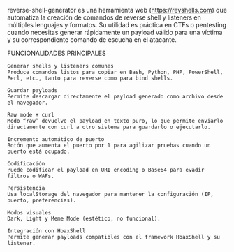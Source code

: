 reverse-shell-generator es una herramienta web (https://revshells.com) que automatiza la creación de comandos de reverse shell y listeners en múltiples lenguajes y formatos. Su utilidad es práctica en CTFs o pentesting cuando necesitas generar rápidamente un payload válido para una víctima y su correspondiente comando de escucha en el atacante.

FUNCIONALIDADES PRINCIPALES

    Generar shells y listeners comunes
    Produce comandos listos para copiar en Bash, Python, PHP, PowerShell, Perl, etc., tanto para reverse como para bind shells.

    Guardar payloads
    Permite descargar directamente el payload generado como archivo desde el navegador.

    Raw mode + curl
    Modo “raw” devuelve el payload en texto puro, lo que permite enviarlo directamente con curl a otro sistema para guardarlo o ejecutarlo.

    Incremento automático de puerto
    Botón que aumenta el puerto por 1 para agilizar pruebas cuando un puerto está ocupado.

    Codificación
    Puede codificar el payload en URI encoding o Base64 para evadir filtros o WAFs.

    Persistencia
    Usa localStorage del navegador para mantener la configuración (IP, puerto, preferencias).

    Modos visuales
    Dark, Light y Meme Mode (estético, no funcional).

    Integración con HoaxShell
    Permite generar payloads compatibles con el framework HoaxShell y su listener.
